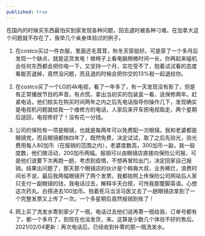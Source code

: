 ```yaml
---
published: true
---
```

在国内的时候买东西最怕买到家发现各种问题，回去退时被各种刁难。在加拿大这个问题就不存在了，我举几个亲身体验过的例子。

1. 在costco买过一件衣服，里面还毛茸茸，秋冬天穿挺好。可是穿了一个多月后发现一个缺点，就是这货发电！做椅子上看电脑稍微时间一长，你再起来碰机会任何东西都会把你电一下，又坚持一个月，实在受不了，抱着试试看的态度看能否退掉，竟然没问题，而且退的时候会把你交的13%税一起退给你。

2. 在costco买了一个LG的4k电视，看了一年多了，有一天发现没有影了，但是有正常播放节目的声音。有点慌，拿出当初买的包装盒一看，说保修两年。赶紧电话，他们核实在购买时间两年之内之后先电话指导你操作几下，发现确实是电视机问题就给我一个维修方的电话，人家后来开车把电视取走，两个星期后送回，电视修好了！没有花一分钱。

3. 公司的保险有一项是眼镜，也就是每两年可以免费配一次眼镜。我和老婆都是眼镜党，而且眼镜都快四年了，既然免费，决定试试，取了之后先验光，验光费用每人80加币（在报销的范围之内），老婆度数高，300加币一副，我一般度数，他们做活动，200加币两幅。报销可以由眼镜店直接向保险公司报，可是他们说要下次再跑一趟，考虑到疫情，不想再冒险出门，决定回家自己报销。结果出问题了，那天那个眼镜店的伙计是个韩裔大叔，业务稀烂，浪费时间长不说，最后我两幅眼镜开了两个发票，我都拍照上传保险公司网站后人家只支付一副眼镜的钱，我电话过去，解释半天白搭，可怜我那蹩脚英语。心想这次药丸，白搭进去100加币。抱着死马当活马医又去了一趟眼镜店拿到了一个完整发票又上传了一次。一个多星期后竟然报销到账了！

4. 网上买了洗发水寄到家少了一瓶，电话过去他们说再寄一瓶给我，订单号都有了，都一个多月了，到现在也没发货，来。这算是少数几个体验不好的售后。2021/02/04更新：再次电话后，已经收到补寄的那一瓶洗发水。

